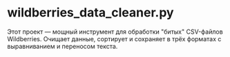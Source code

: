 # wildberries_data_cleaner.py
Этот проект — мощный инструмент для обработки "битых" CSV-файлов Wildberries.   Очищает данные, сортирует и сохраняет в трёх форматах с выравниванием и переносом текста.
